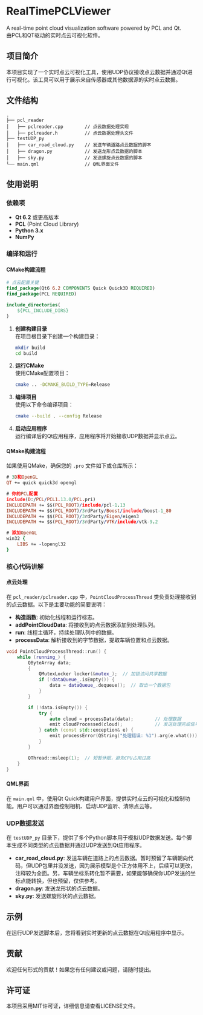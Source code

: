 # RealTimePCLViewer

A real-time point cloud visualization software powered by PCL and Qt.  
由PCL和QT驱动的实时点云可视化软件。

## 项目简介

本项目实现了一个实时点云可视化工具，使用UDP协议接收点云数据并通过Qt进行可视化。该工具可以用于展示来自传感器或其他数据源的实时点云数据。

## 文件结构

```
.
├── pcl_reader
│   ├── pclreader.cpp        // 点云数据处理实现
│   ├── pclreader.h          // 点云数据处理头文件
├── testUDP_py
│   ├── car_road_cloud.py    // 发送车辆道路点云数据的脚本
│   ├── dragon.py            // 发送龙形点云数据的脚本
│   ├── sky.py               // 发送螺旋点云数据的脚本
└── main.qml                 // QML界面文件
```

## 使用说明

### 依赖项

- **Qt 6.2** 或更高版本
- **PCL** (Point Cloud Library)
- **Python 3.x**
- **NumPy**

### 编译和运行

#### CMake构建流程

```cmake
# 点云配置关键
find_package(Qt6 6.2 COMPONENTS Quick Quick3D REQUIRED)
find_package(PCL REQUIRED)

include_directories(
    ${PCL_INCLUDE_DIRS}
)
```

1. **创建构建目录**  
   在项目根目录下创建一个构建目录：
   ```bash
   mkdir build
   cd build
   ```

2. **运行CMake**  
   使用CMake配置项目：
   ```bash
   cmake .. -DCMAKE_BUILD_TYPE=Release
   ```

3. **编译项目**  
   使用以下命令编译项目：
   ```bash
   cmake --build . --config Release
   ```

4. **启动应用程序**  
   运行编译后的Qt应用程序，应用程序将开始接收UDP数据并显示点云。

#### QMake构建流程

如果使用QMake，确保您的 `.pro` 文件如下或仓库所示：

```pro
# 3D和OpenGL
QT += quick quick3d opengl

# 你的PCL配置
include(D:/PCL/PCL1.13.0/PCL.pri)
INCLUDEPATH += $$(PCL_ROOT)/include/pcl-1.13
INCLUDEPATH += $$(PCL_ROOT)/3rdParty/Boost/include/boost-1_80
INCLUDEPATH += $$(PCL_ROOT)/3rdParty/Eigen/eigen3
INCLUDEPATH += $$(PCL_ROOT)/3rdParty/VTK/include/vtk-9.2

# 添加OpenGL
win32 {
    LIBS += -lopengl32
}
```

### 核心代码讲解

#### 点云处理

在 `pcl_reader/pclreader.cpp` 中，`PointCloudProcessThread` 类负责处理接收到的点云数据。以下是主要功能的简要说明：

- **构造函数**: 初始化线程和运行标志。
- **addPointCloudData**: 将接收到的点云数据添加到处理队列。
- **run**: 线程主循环，持续处理队列中的数据。
- **processData**: 解析接收到的字节数据，提取车辆位置和点云数据。

```cpp
void PointCloudProcessThread::run() {
    while (running_) {
        QByteArray data;
        {
            QMutexLocker locker(&mutex_);  // 加锁访问共享数据
            if (!dataQueue_.isEmpty()) {
                data = dataQueue_.dequeue();  // 取出一个数据包
            }
        }

        if (!data.isEmpty()) {
            try {
                auto cloud = processData(data);        // 处理数据
                emit cloudProcessed(cloud);            // 发送处理完成信号
            } catch (const std::exception& e) {
                emit processError(QString("处理错误: %1").arg(e.what()));  // 发送错误信号
            }
        }

        QThread::msleep(1);  // 短暂休眠，避免CPU占用过高
    }
}
```

#### QML界面

在 `main.qml` 中，使用Qt Quick构建用户界面，提供实时点云的可视化和控制功能。用户可以通过界面控制相机、启动UDP监听、清除点云等。

### UDP数据发送

在 `testUDP_py` 目录下，提供了多个Python脚本用于模拟UDP数据发送。每个脚本生成不同类型的点云数据并通过UDP发送到Qt应用程序。

- **car_road_cloud.py**: 发送车辆在道路上的点云数据。暂时预留了车辆朝向代码，但UDP包里并没发送，因为展示模型是个正方体用不上，后续可以更改，注释较为全面。另，车辆坐标系转化暂不需要，如果能够确保你UDP发送的坐标点能转换，但也预留，仅供参考。
- **dragon.py**: 发送龙形状的点云数据。
- **sky.py**: 发送螺旋形状的点云数据。

## 示例

在运行UDP发送脚本后，您将看到实时更新的点云数据在Qt应用程序中显示。

## 贡献

欢迎任何形式的贡献！如果您有任何建议或问题，请随时提出。

## 许可证

本项目采用MIT许可证，详细信息请查看LICENSE文件。
